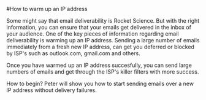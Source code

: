 #How to warm up an IP address

Some might say that email deliverability is Rocket Science. But with the right information,
you can ensure that your emails get delivered in the inbox of your audience. One of the key pieces
of information regarding email deliverability is warming up an IP address. Sending a large number
of emails immediately from a fresh new IP address, can get you deferred or blocked by ISP's
such as outlook.com, gmail.com and others.

Once you have warmed up an IP address succesfully, you can send large numbers of emails and get
through the ISP's killer filters with more success.

How to begin? Peter will show you how to start sending emails over a new IP address
without delivery failures.
